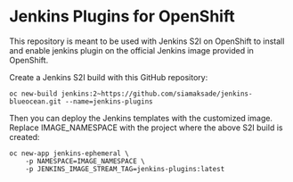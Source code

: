 # Jenkins Plugins for OpenShift
This repository is meant to be used with Jenkins S2I on OpenShift to
install and enable jenkins plugin on the official Jenkins image provided
in OpenShift.

Create a Jenkins S2I build with this GitHub repository:
```
oc new-build jenkins:2~https://github.com/siamaksade/jenkins-blueocean.git --name=jenkins-plugins
```

Then you can deploy the Jenkins templates with the customized image. Replace IMAGE_NAMESPACE
with the project where the above S2I build is created:
```
oc new-app jenkins-ephemeral \
    -p NAMESPACE=IMAGE_NAMESPACE \
    -p JENKINS_IMAGE_STREAM_TAG=jenkins-plugins:latest
```
